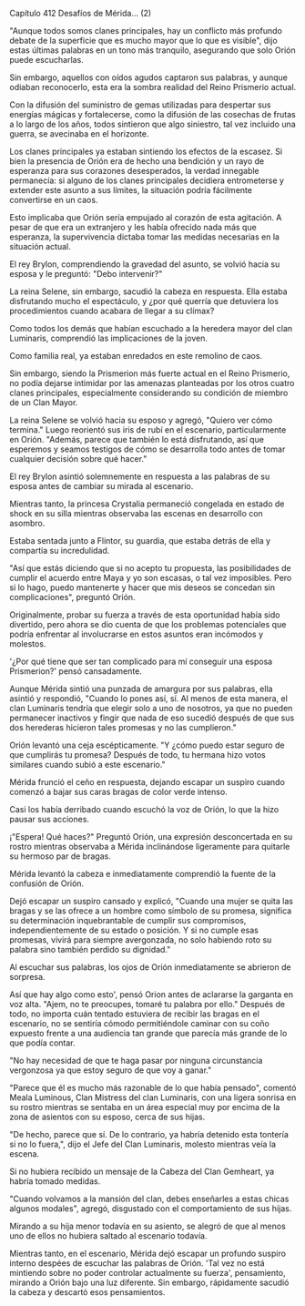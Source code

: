 
Capítulo 412 Desafíos de Mérida... (2)

"Aunque todos somos clanes principales, hay un conflicto más profundo debate de la superficie que es mucho mayor que lo que es visible", dijo estas últimas palabras en un tono más tranquilo, asegurando que solo Orión puede escucharlas.

Sin embargo, aquellos con oídos agudos captaron sus palabras, y aunque odiaban reconocerlo, esta era la sombra realidad del Reino Prismerio actual.

Con la difusión del suministro de gemas utilizadas para despertar sus energías mágicas y fortalecerse, como la difusión de las cosechas de frutas a lo largo de los años, todos sintieron que algo siniestro, tal vez incluido una guerra, se avecinaba en el horizonte.

Los clanes principales ya estaban sintiendo los efectos de la escasez. Si bien la presencia de Orión era de hecho una bendición y un rayo de esperanza para sus corazones desesperados, la verdad innegable permanecía: si alguno de los clanes principales decidiera entrometerse y extender este asunto a sus límites, la situación podría fácilmente convertirse en un caos.

Esto implicaba que Orión sería empujado al corazón de esta agitación. A pesar de que era un extranjero y les había ofrecido nada más que esperanza, la supervivencia dictaba tomar las medidas necesarias en la situación actual.

El rey Brylon, comprendiendo la gravedad del asunto, se volvió hacia su esposa y le preguntó: "Debo intervenir?"

La reina Selene, sin embargo, sacudió la cabeza en respuesta. Ella estaba disfrutando mucho el espectáculo, y ¿por qué querría que detuviera los procedimientos cuando acabara de llegar a su clímax?

Como todos los demás que habían escuchado a la heredera mayor del clan Luminaris, comprendió las implicaciones de la joven.

Como familia real, ya estaban enredados en este remolino de caos.

Sin embargo, siendo la Prismerion más fuerte actual en el Reino Prismerio, no podía dejarse intimidar por las amenazas planteadas por los otros cuatro clanes principales, especialmente considerando su condición de miembro de un Clan Mayor.

La reina Selene se volvió hacia su esposo y agregó, "Quiero ver cómo termina." Luego reorientó sus iris de rubí en el escenario, particularmente en Orión. "Además, parece que también lo está disfrutando, así que esperemos y seamos testigos de cómo se desarrolla todo antes de tomar cualquier decisión sobre qué hacer."

El rey Brylon asintió solemnemente en respuesta a las palabras de su esposa antes de cambiar su mirada al escenario.

Mientras tanto, la princesa Crystalia permaneció congelada en estado de shock en su silla mientras observaba las escenas en desarrollo con asombro.

Estaba sentada junto a Flintor, su guardia, que estaba detrás de ella y compartía su incredulidad.

"Así que estás diciendo que si no acepto tu propuesta, las posibilidades de cumplir el acuerdo entre Maya y yo son escasas, o tal vez imposibles. Pero si lo hago, puedo mantenerte y hacer que mis deseos se concedan sin complicaciones", preguntó Orión.

Originalmente, probar su fuerza a través de esta oportunidad había sido divertido, pero ahora se dio cuenta de que los problemas potenciales que podría enfrentar al involucrarse en estos asuntos eran incómodos y molestos.

'¿Por qué tiene que ser tan complicado para mí conseguir una esposa Prismerion?' pensó cansadamente.

Aunque Mérida sintió una punzada de amargura por sus palabras, ella asintió y respondió, "Cuando lo pones así, sí. Al menos de esta manera, el clan Luminaris tendría que elegir solo a uno de nosotros, ya que no pueden permanecer inactivos y fingir que nada de eso sucedió después de que sus dos herederas hicieron tales promesas y no las cumplieron."

Orión levantó una ceja escépticamente. "Y ¿cómo puedo estar seguro de que cumplirás tu promesa? Después de todo, tu hermana hizo votos similares cuando subió a este escenario."

Mérida frunció el ceño en respuesta, dejando escapar un suspiro cuando comenzó a bajar sus caras bragas de color verde intenso.

Casi los había derribado cuando escuchó la voz de Orión, lo que la hizo pausar sus acciones.

¡"Espera! Qué haces?" Preguntó Orión, una expresión desconcertada en su rostro mientras observaba a Mérida inclinándose ligeramente para quitarle su hermoso par de bragas.

Mérida levantó la cabeza e inmediatamente comprendió la fuente de la confusión de Orión.

Dejó escapar un suspiro cansado y explicó, "Cuando una mujer se quita las bragas y se las ofrece a un hombre como símbolo de su promesa, significa su determinación inquebrantable de cumplir sus compromisos, independientemente de su estado o posición. Y si no cumple esas promesas, vivirá para siempre avergonzada, no solo habiendo roto su palabra sino también perdido su dignidad."

Al escuchar sus palabras, los ojos de Orión inmediatamente se abrieron de sorpresa.

Así que hay algo como esto', pensó Orion antes de aclararse la garganta en voz alta. "Ajem, no te preocupes, tomaré tu palabra por ello." Después de todo, no importa cuán tentado estuviera de recibir las bragas en el escenario, no se sentiría cómodo permitiéndole caminar con su coño expuesto frente a una audiencia tan grande que parecía más grande de lo que podía contar.

"No hay necesidad de que te haga pasar por ninguna circunstancia vergonzosa ya que estoy seguro de que voy a ganar."

"Parece que él es mucho más razonable de lo que había pensado", comentó Meala Luminous, Clan Mistress del clan Luminaris, con una ligera sonrisa en su rostro mientras se sentaba en un área especial muy por encima de la zona de asientos con su esposo, cerca de sus hijas.

"De hecho, parece que sí. De lo contrario, ya habría detenido esta tontería si no lo fuera,", dijo el Jefe del Clan Luminaris, molesto mientras veía la escena.

Si no hubiera recibido un mensaje de la Cabeza del Clan Gemheart, ya habría tomado medidas.

"Cuando volvamos a la mansión del clan, debes enseñarles a estas chicas algunos modales", agregó, disgustado con el comportamiento de sus hijas.

Mirando a su hija menor todavía en su asiento, se alegró de que al menos uno de ellos no hubiera saltado al escenario todavía.

Mientras tanto, en el escenario, Mérida dejó escapar un profundo suspiro interno despées de escuchar las palabras de Orión. 'Tal vez no está mintiendo sobre no poder controlar actualmente su fuerza', pensamiento, mirando a Orión bajo una luz diferente. Sin embargo, rápidamente sacudió la cabeza y descartó esos pensamientos.
